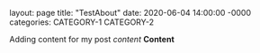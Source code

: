 layout: page
title: "TestAbout"
date: 2020-06-04 14:00:00 -0000
categories: CATEGORY-1 CATEGORY-2

Adding content for my post
*content*
**Content**
